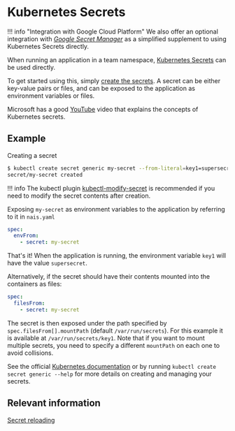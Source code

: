 # Kubernetes Secrets

!!! info "Integration with Google Cloud Platform"
    We also offer an optional integration with [_Google Secret Manager_](google-secrets-manager.md) as a simplified supplement to using Kubernetes Secrets directly. 

When running an application in a team namespace, [Kubernetes Secrets](https://kubernetes.io/docs/concepts/configuration/secret) can be used directly.

To get started using this, simply [create the secrets](https://kubernetes.io/docs/concepts/configuration/secret/#creating-your-own-secrets). A secret can be either key-value pairs or files, and can be exposed to the application as environment variables or files.

Microsoft has a good [YouTube](https://www.youtube.com/watch?v=KmhM33j5WYk) video that explains the concepts of Kubernetes secrets.

## Example

Creating a secret

```bash
$ kubectl create secret generic my-secret --from-literal=key1=supersecret
secret/my-secret created
```

!!! info
    The kubectl plugin [kubectl-modify-secret](https://github.com/rajatjindal/kubectl-modify-secret) is recommended if you need to modify the secret contents after creation.

Exposing `my-secret` as environment variables to the application by referring to it in `nais.yaml`

```yaml
spec:
  envFrom:
    - secret: my-secret
```

That's it! When the application is running, the environment variable `key1` will have the value `supersecret`.

Alternatively, if the secret should have their contents mounted into the containers as files:

```yaml
spec:
  filesFrom:
    - secret: my-secret
```

The secret is then exposed under the path specified by `spec.filesFrom[].mountPath` \(default `/var/run/secrets`\). For this example it is available at `/var/run/secrets/key1`.
Note that if you want to mount multiple secrets, you need to specify a different `mountPath` on each one to avoid collisions. 

See the official [Kubernetes documentation](https://kubernetes.io/docs/concepts/configuration/secret) or by running `kubectl create secret generic --help` for more details on creating and managing your secrets.

## Relevant information
[Secret reloading](https://docs.nais.io/nais-application/config-reloading/?h=config)